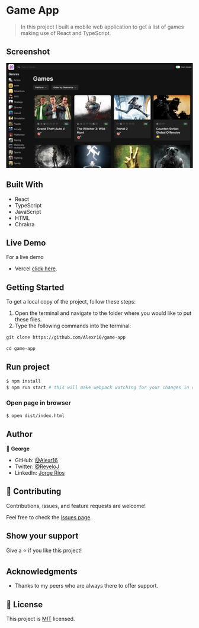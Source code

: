 # Game App

> In this project I built a mobile web application to get a list of games making use of React and TypeScript.


## Screenshot

<img src="./game-app.png">

## Built With

- React
- TypeScript
- JavaScript
- HTML
- Chrakra

## Live Demo

For a live demo
- Vercel [click here](https://game-pftqxbp9c-jorges-projects-ef5f9b34.vercel.app).

## Getting Started

To get a local copy of the project, follow these steps: 
1. Open the terminal and navigate to the folder where you would like to put these files.
2. Type the following commands into the terminal: 
 ```
 git clone https://github.com/Alexr16/game-app
 ```
 ```
 cd game-app
 ```
 
## Run project

```bash
$ npm install
$ npm run start # this will make webpack watching for your changes in code
```

### Open page in browser

```bash
$ open dist/index.html
```

## Author

👤 **George**

- GitHub: [@Alexr16](https://github.com/Alexr16)
- Twitter: [@ReveloJ](https://twitter.com/ReveloJ)
- LinkedIn: [Jorge Ríos](https://www.linkedin.com/in/jorgeriosr/)

## 🤝 Contributing

Contributions, issues, and feature requests are welcome!

Feel free to check the [issues page](https://github.com/Alexr16/game-app/issues).

## Show your support

Give a ⭐️ if you like this project!

## Acknowledgments

- Thanks to my peers who are always there to offer support. 


## 📝 License

This project is [MIT](./LICENSE) licensed.

